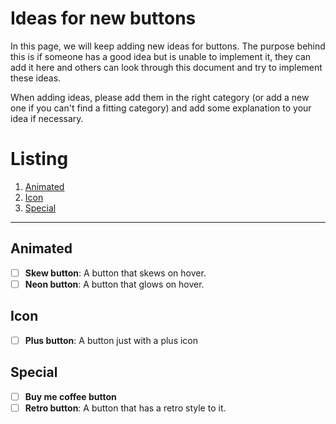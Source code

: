 # Ideas for new buttons

In this page, we will keep adding new ideas for buttons. The purpose behind this is if someone has a good idea but is unable to implement it, they can add it here and others can look through this document and try to implement these ideas.

When adding ideas, please add them in the right category (or add a new one if you can't find a fitting category) and add some explanation to your idea if necessary.

# Listing

1. [Animated](#animated)
2. [Icon](#icon)
3. [Special](#special)

---

## Animated

- [ ] **Skew button**: A button that skews on hover.
- [ ] **Neon button**: A button that glows on hover.

## Icon

- [ ] **Plus button**: A button just with a plus icon

## Special

- [ ] **Buy me coffee button**
- [ ] **Retro button**: A button that has a retro style to it.
